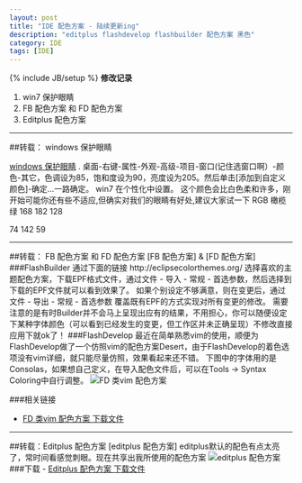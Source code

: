 ```yaml
---
layout: post
title: "IDE 配色方案 - 陆续更新ing"
description: "editplus flashdevelop flashbuilder 配色方案 黑色"
category: IDE
tags: [IDE]
---
```

{% include JB/setup %}
<b>修改记录</b>
<ol>
	<li>win7 保护眼睛</li>
	<li>FB 配色方案 和 FD 配色方案</li>
	<li>Editplus 配色方案</li>
</ol>


<hr/>
##转载： windows 保护眼睛

[windows 保护眼睛]
. 桌面-右键-属性-外观-高级-项目-窗口(记住选窗口啊）-颜色-其它，色调设为85，饱和度设为90，亮度设为205。然后单击[添加到自定义颜色]-确定...一路确定。 
win7 在个性化中设置。
这个颜色会比白色柔和许多，刚开始可能你还有些不适应,但确实对我们的眼睛有好处,建议大家试一下
RGB
橄榄绿
168
182
128

74
142
59


<hr/>
##转载： FB 配色方案 和 FD 配色方案
[FB 配色方案] & [FD 配色方案]
###FlashBuilder
通过下面的链接
http://eclipsecolorthemes.org/ 
选择喜欢的主题配色方案，下载EPF格式文件，通过文件 - 导入 - 常规 - 首选参数，然后选择到下载的EPF文件就可以看到效果了。
如果个别设定不够满意，则在变更后，通过文件 - 导出 - 常规 - 首选参数 覆盖既有EPF的方式实现对所有变更的修改。
需要注意的是有时Builder并不会马上呈现出应有的结果，不用担心，你可以随便设定下某种字体颜色（可以看到已经发生的变更，但工作区并未正确呈现）不修改直接应用下就ok了！
###FlashDevelop
最近在简单熟悉vim的使用，顺便为FlashDevelop做了一个仿照vim的配色方案Desert，由于FlashDevelop的着色选项没有vim详细，就只能尽量仿照，效果看起来还不错。
下图中的字体用的是Consolas，如果想自己定义，在导入配色文件后，可以在Tools -> Syntax Coloring中自行调整。
<img src="http://junnan.org/blog/wp-content/uploads/2011/02/3553003727.png" alt="FD 类vim 配色方案" />

###相关链接
- <a href="/assets/download/desert.zip"> FD 类vim 配色方案 下载文件  </a>



<hr/>
##转载：Editplus 配色方案
[editplus 配色方案]
editplus默认的配色有点太亮了，常时间看感觉刺眼。现在共享出我所使用的配色方案
<img src="http://www.yanghengfei.com/wp-content/uploads/2011/08/20110826001020236.jpg" alt="editplus 配色方案" />
###下载
- <a href="/assets/download/editplus_u_color.zip"> Editplus 配色方案 下载文件  </a>

 
  [FB 配色方案]: http://blog.sina.com.cn/s/blog_a2aa45910101b1l1.html
  [FD 配色方案]: http://oldblog.junnan.org/1320
  [editplus 配色方案]: http://www.yanghengfei.com/archives/496/
  [windows 保护眼睛]: http://hi.baidu.com/hsecity/item/37d378dafdf6c2fecb0c395d
  
